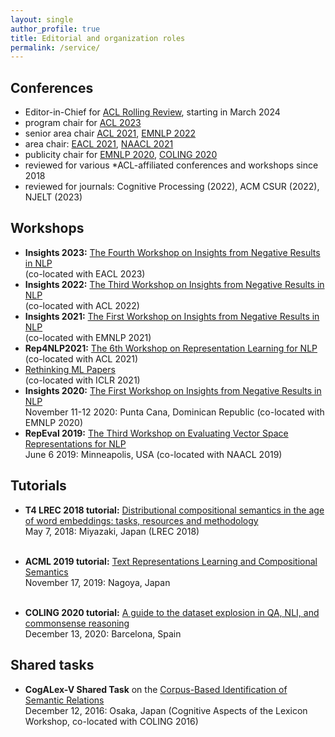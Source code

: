 ```yaml
---
layout: single
author_profile: true
title: Editorial and organization roles
permalink: /service/
---
```


## Conferences

* Editor-in-Chief for [ACL Rolling Review](https://aclrollingreview.org/people), starting in March 2024
* program chair for [ACL 2023](https://2023.aclweb.org/)
* senior area chair [ACL 2021](https://2021.aclweb.org/), [EMNLP 2022](https://2022.emnlp.org/)   
* area chair: [EACL 2021](https://2021.eacl.org/), [NAACL 2021](https://2021.naacl.org/)
* publicity chair for [EMNLP 2020](https://2020.emnlp.org/), [COLING 2020](https://coling2020.org/)
* reviewed for various *ACL-affiliated conferences and workshops since 2018
* reviewed for journals: Cognitive Processing (2022), ACM CSUR (2022), NJELT (2023)

## Workshops

* **Insights 2023:** [The Fourth Workshop on Insights from Negative Results in NLP](https://insights-workshop.github.io/) <br/>
  (co-located with EACL 2023)  
* **Insights 2022:** [The Third Workshop on Insights from Negative Results in NLP](https://insights-workshop.github.io/) <br/>
  (co-located with ACL 2022)  
* **Insights 2021:** [The First Workshop on Insights from Negative Results in NLP](https://insights-workshop.github.io/) <br/>
  (co-located with EMNLP 2021)  
* **Rep4NLP2021:** [The 6th Workshop on Representation Learning for NLP](https://sites.google.com/view/repl4nlp-2021/) <br/>
  (co-located with ACL 2021)
* [Rethinking ML Papers](https://rethinkingmlpapers.github.io/) <br/>
  (co-located with ICLR 2021)
* **Insights 2020:** [The First Workshop on Insights from Negative Results in NLP](https://insights-workshop.github.io/) <br/>
  November 11-12 2020: Punta Cana, Dominican Republic (co-located with EMNLP 2020)
* **RepEval 2019:** [The Third Workshop on Evaluating Vector Space Representations for NLP](https://repeval2019.github.io/) <br/>
  June 6 2019: Minneapolis, USA (co-located with NAACL 2019)

               
## Tutorials

* **T4 LREC 2018 tutorial:** [Distributional compositional semantics in the age of word embeddings: tasks, resources and methodology](http://text-machine.cs.uml.edu/lrec2018_t4/index.html) <br/>
            May 7, 2018: Miyazaki, Japan (LREC 2018) </p> <br/>
* **ACML 2019 tutorial:** [Text Representations Learning and Compositional Semantics](http://www.acml-conf.org/2019/tutorials/) <br/>
            November 17, 2019: Nagoya, Japan</p> <br/>
* **COLING 2020 tutorial:** [A guide to the dataset explosion in QA, NLI, and commonsense reasoning](https://coling2020.org/pages/tutorials) <br/>
            December 13, 2020: Barcelona, Spain</p>             
            
## Shared tasks

* **CogALex-V Shared Task** on the [Corpus-Based Identification of Semantic Relations](https://aclweb.org/anthology/papers/W/W16/W16-5309/) <br/>
            December 12, 2016: Osaka, Japan (Cognitive Aspects of the Lexicon Workshop, co-located with COLING 2016) </p> <br/>
            
            